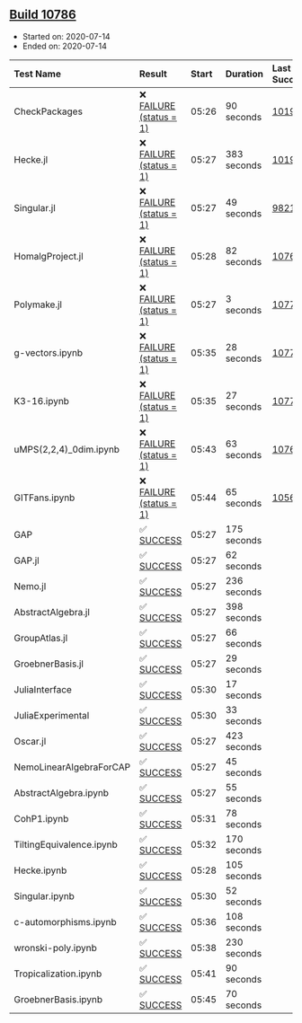 ## [Build 10786](https://oscarci.mathematik.uni-kl.de/job/oscar/10786/)

* Started on: 2020-07-14
* Ended on: 2020-07-14

| Test Name    | Result | Start | Duration | Last Success | First Failure |
|:-------------|:-------|:------|:---------|:-------------|:--------------|
| CheckPackages | ❌ [FAILURE (status = 1)](https://oscarci.mathematik.uni-kl.de/job/oscar/10786/artifact/logs/build-10786/CheckPackages.log) | 05:26 | 90 seconds | [10197](https://oscarci.mathematik.uni-kl.de/job/oscar/10197/) | [10198](https://oscarci.mathematik.uni-kl.de/job/oscar/10198/) |
| Hecke.jl | ❌ [FAILURE (status = 1)](https://oscarci.mathematik.uni-kl.de/job/oscar/10786/artifact/logs/build-10786/Hecke.jl.log) | 05:27 | 383 seconds | [10197](https://oscarci.mathematik.uni-kl.de/job/oscar/10197/) | [10198](https://oscarci.mathematik.uni-kl.de/job/oscar/10198/) |
| Singular.jl | ❌ [FAILURE (status = 1)](https://oscarci.mathematik.uni-kl.de/job/oscar/10786/artifact/logs/build-10786/Singular.jl.log) | 05:27 | 49 seconds | [9821](https://oscarci.mathematik.uni-kl.de/job/oscar/9821/) | [9822](https://oscarci.mathematik.uni-kl.de/job/oscar/9822/) |
| HomalgProject.jl | ❌ [FAILURE (status = 1)](https://oscarci.mathematik.uni-kl.de/job/oscar/10786/artifact/logs/build-10786/HomalgProject.jl.log) | 05:28 | 82 seconds | [10765](https://oscarci.mathematik.uni-kl.de/job/oscar/10765/) | [10766](https://oscarci.mathematik.uni-kl.de/job/oscar/10766/) |
| Polymake.jl | ❌ [FAILURE (status = 1)](https://oscarci.mathematik.uni-kl.de/job/oscar/10786/artifact/logs/build-10786/Polymake.jl.log) | 05:27 | 3 seconds | [10779](https://oscarci.mathematik.uni-kl.de/job/oscar/10779/) | [10780](https://oscarci.mathematik.uni-kl.de/job/oscar/10780/) |
| g-vectors.ipynb | ❌ [FAILURE (status = 1)](https://oscarci.mathematik.uni-kl.de/job/oscar/10786/artifact/logs/build-10786/g-vectors.ipynb.log) | 05:35 | 28 seconds | [10779](https://oscarci.mathematik.uni-kl.de/job/oscar/10779/) | [10780](https://oscarci.mathematik.uni-kl.de/job/oscar/10780/) |
| K3-16.ipynb | ❌ [FAILURE (status = 1)](https://oscarci.mathematik.uni-kl.de/job/oscar/10786/artifact/logs/build-10786/K3-16.ipynb.log) | 05:35 | 27 seconds | [10779](https://oscarci.mathematik.uni-kl.de/job/oscar/10779/) | [10780](https://oscarci.mathematik.uni-kl.de/job/oscar/10780/) |
| uMPS(2,2,4)_0dim.ipynb | ❌ [FAILURE (status = 1)](https://oscarci.mathematik.uni-kl.de/job/oscar/10786/artifact/logs/build-10786/uMPS-2-2-4-_0dim.ipynb.log) | 05:43 | 63 seconds | [10765](https://oscarci.mathematik.uni-kl.de/job/oscar/10765/) | [10766](https://oscarci.mathematik.uni-kl.de/job/oscar/10766/) |
| GITFans.ipynb | ❌ [FAILURE (status = 1)](https://oscarci.mathematik.uni-kl.de/job/oscar/10786/artifact/logs/build-10786/GITFans.ipynb.log) | 05:44 | 65 seconds | [10566](https://oscarci.mathematik.uni-kl.de/job/oscar/10566/) | [10567](https://oscarci.mathematik.uni-kl.de/job/oscar/10567/) |
| GAP | ✅ [SUCCESS](https://oscarci.mathematik.uni-kl.de/job/oscar/10786/artifact/logs/build-10786/GAP.log) | 05:27 | 175 seconds |  |  |
| GAP.jl | ✅ [SUCCESS](https://oscarci.mathematik.uni-kl.de/job/oscar/10786/artifact/logs/build-10786/GAP.jl.log) | 05:27 | 62 seconds |  |  |
| Nemo.jl | ✅ [SUCCESS](https://oscarci.mathematik.uni-kl.de/job/oscar/10786/artifact/logs/build-10786/Nemo.jl.log) | 05:27 | 236 seconds |  |  |
| AbstractAlgebra.jl | ✅ [SUCCESS](https://oscarci.mathematik.uni-kl.de/job/oscar/10786/artifact/logs/build-10786/AbstractAlgebra.jl.log) | 05:27 | 398 seconds |  |  |
| GroupAtlas.jl | ✅ [SUCCESS](https://oscarci.mathematik.uni-kl.de/job/oscar/10786/artifact/logs/build-10786/GroupAtlas.jl.log) | 05:27 | 66 seconds |  |  |
| GroebnerBasis.jl | ✅ [SUCCESS](https://oscarci.mathematik.uni-kl.de/job/oscar/10786/artifact/logs/build-10786/GroebnerBasis.jl.log) | 05:27 | 29 seconds |  |  |
| JuliaInterface | ✅ [SUCCESS](https://oscarci.mathematik.uni-kl.de/job/oscar/10786/artifact/logs/build-10786/JuliaInterface.log) | 05:30 | 17 seconds |  |  |
| JuliaExperimental | ✅ [SUCCESS](https://oscarci.mathematik.uni-kl.de/job/oscar/10786/artifact/logs/build-10786/JuliaExperimental.log) | 05:30 | 33 seconds |  |  |
| Oscar.jl | ✅ [SUCCESS](https://oscarci.mathematik.uni-kl.de/job/oscar/10786/artifact/logs/build-10786/Oscar.jl.log) | 05:27 | 423 seconds |  |  |
| NemoLinearAlgebraForCAP | ✅ [SUCCESS](https://oscarci.mathematik.uni-kl.de/job/oscar/10786/artifact/logs/build-10786/NemoLinearAlgebraForCAP.log) | 05:27 | 45 seconds |  |  |
| AbstractAlgebra.ipynb | ✅ [SUCCESS](https://oscarci.mathematik.uni-kl.de/job/oscar/10786/artifact/logs/build-10786/AbstractAlgebra.ipynb.log) | 05:27 | 55 seconds |  |  |
| CohP1.ipynb | ✅ [SUCCESS](https://oscarci.mathematik.uni-kl.de/job/oscar/10786/artifact/logs/build-10786/CohP1.ipynb.log) | 05:31 | 78 seconds |  |  |
| TiltingEquivalence.ipynb | ✅ [SUCCESS](https://oscarci.mathematik.uni-kl.de/job/oscar/10786/artifact/logs/build-10786/TiltingEquivalence.ipynb.log) | 05:32 | 170 seconds |  |  |
| Hecke.ipynb | ✅ [SUCCESS](https://oscarci.mathematik.uni-kl.de/job/oscar/10786/artifact/logs/build-10786/Hecke.ipynb.log) | 05:28 | 105 seconds |  |  |
| Singular.ipynb | ✅ [SUCCESS](https://oscarci.mathematik.uni-kl.de/job/oscar/10786/artifact/logs/build-10786/Singular.ipynb.log) | 05:30 | 52 seconds |  |  |
| c-automorphisms.ipynb | ✅ [SUCCESS](https://oscarci.mathematik.uni-kl.de/job/oscar/10786/artifact/logs/build-10786/c-automorphisms.ipynb.log) | 05:36 | 108 seconds |  |  |
| wronski-poly.ipynb | ✅ [SUCCESS](https://oscarci.mathematik.uni-kl.de/job/oscar/10786/artifact/logs/build-10786/wronski-poly.ipynb.log) | 05:38 | 230 seconds |  |  |
| Tropicalization.ipynb | ✅ [SUCCESS](https://oscarci.mathematik.uni-kl.de/job/oscar/10786/artifact/logs/build-10786/Tropicalization.ipynb.log) | 05:41 | 90 seconds |  |  |
| GroebnerBasis.ipynb | ✅ [SUCCESS](https://oscarci.mathematik.uni-kl.de/job/oscar/10786/artifact/logs/build-10786/GroebnerBasis.ipynb.log) | 05:45 | 70 seconds |  |  |
